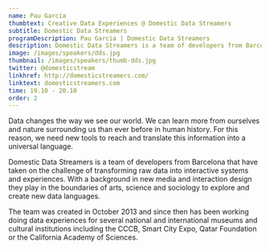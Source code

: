 ```yaml
---
name: Pau Garcia
thumbtext: Creative Data Experiences @ Domestic Data Streamers
subtitle: Domestic Data Streamers
programDescription: Pau Garcia | Domestic Data Streamers
description: Domestic Data Streamers is a team of developers from Barcelona that have taken on the challenge of transforming raw data into interactive systems and experiences. With a background in new media and interaction design they play in the boundaries of arts, science and sociology to explore and create new data languages. Pau Garcia of Domestic Data Streamers is one of the speakers at Sensorium 2016.
image: /images/speakers/dds.jpg
thumbnail: /images/speakers/thumb-dds.jpg
twitter: @domesticstream
linkhref: http://domesticstreamers.com/
linktext: domesticstreamers.com
time: 19.10 - 20.10
order: 2
---
```


Data changes the way we see our world. We can learn more from ourselves and nature surrounding us than ever before in human history. For this reason, we need new tools to reach and translate this information into a universal language.

Domestic Data Streamers is a team of developers from Barcelona that have taken on the challenge of transforming raw data into interactive systems and experiences. With a background in new media and interaction design they play in the boundaries of arts, science and sociology to explore and create new data languages.

The team was created in October 2013 and since then has been working doing data experiences for several national and international museums and cultural institutions including the CCCB, Smart City Expo, Qatar Foundation or the California Academy of Sciences.
